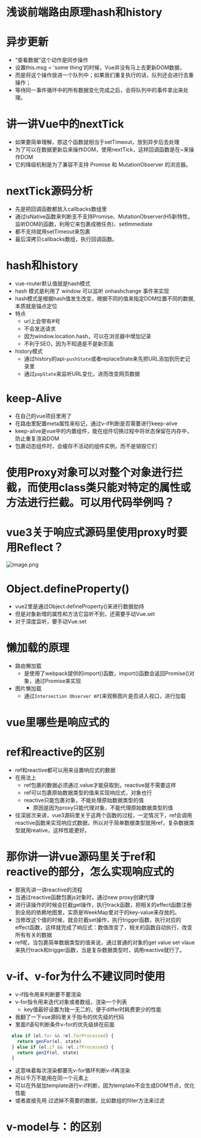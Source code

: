 # 浅谈前端路由原理hash和history

# 异步更新
- “查看数据”这个动作是同步操作
- 设置this.msg = 'some thing'的时候，Vue并没有马上去更新DOM数据，
- 而是将这个操作放进一个队列中；如果我们重复执行的话，队列还会进行去重操作；
- 等待同一事件循环中的所有数据变化完成之后，会将队列中的事件拿出来处理。

# 讲一讲Vue中的nextTick
- 如果要简单理解，那这个函数就相当于setTimeout，放到异步后去处理
- 为了可以在数据更新后来操作DOM，使用nextTick，这样回调函数是在~来操作DOM
- 它的降级机制是为了兼容不支持 Promise 和 MutationObserver 的浏览器。
# nextTick源码分析
- 先是把回调函数都放入callbacks数组里
- 通过isNative函数来判断支不支持Promise、MutationObserver(H5新特性，监听DOM的函数，利用它来包裹成微任务)、setImmediate
- 都不支持就用setTimeout来包裹
- 最后深拷贝callbacks数组，执行回调函数。

# hash和history
- vue-router默认值就是hash模式
- hash 模式是利用了 window 可以监听 onhashchange 事件来实现
- hash模式是根据hash值发生改变，根据不同的值来指定DOM位置不同的数据,本质就是锚点定位
- 特点
  - url上会带有#号
  - 不会发送请求
  - 因为window.location.hash，可以在浏览器中增加记录
  - 不利于SEO，因为不知道是不是新页面
- history模式
  - 通过history的api-`pushState`或者replaceState来先把URL添加到历史记录里
  - 通过`popState`来监听URL变化，进而改变网页数据

# keep-Alive
- 在自己的vue项目里用了
- 在路由里配置meta属性来标记，通过v-if判断是否需要进行keep-alive
- keep-alive是vue中的内置组件，能在组件切换过程中将状态保留在内存中，防止重复渲染DOM
- 包裹动态组件时，会缓存不活动的组件实例，而不是销毁它们

# 使用Proxy对象可以对整个对象进行拦截，而使用class类只能对特定的属性或方法进行拦截。可以用代码举例吗？

# vue3关于响应式源码里使用proxy时要用Reflect？
![image.png](https://p1-juejin.byteimg.com/tos-cn-i-k3u1fbpfcp/13ae065034b742b4af50c74487a6dbcf~tplv-k3u1fbpfcp-watermark.image?)

# Object.defineProperty()
- vue2里是通过Object.defineProperty()来进行数据劫持
- 但是对象新增的属性和方法它监听不到，还需要手动Vue.set
- 对于深度监听，要手动Vue.set

# 懒加载的原理
- 路由懒加载
  - 是使用了webpack提供的import()函数，import()函数会返回Promise()对象，通过Promise来实现
- 图片懒加载
  - 通过`Intersection Observer API`来观察图片是否进入视口，进行加载

# vue里哪些是响应式的

# ref和reactive的区别
- ref和reactive都可以用来设置响应式的数据
- 在用法上
  - ref包裹的数据必须通过.value才能获取到，reactive就不需要这样
  - ref可以包裹原始数据类型的值来实现响应式，对象也行
  - reactive只能包裹对象，不能处理原始数据类型的值
    - 原因是因为proxy只能代理对象，不能代理原始数据类型的值
- 往深层次来讲，vue3源码里关于这两个函数的过程，一定情况下，ref会调用reactive函数来实现响应式数据，所以对于简单数据类型就用ref，复杂数据类型就用reative，这样性能更好。

# 那你讲一讲vue源码里关于ref和reactive的部分，怎么实现响应式的
- 那我先讲一讲reactive的流程
- 当通过reactive函数包裹js对象时，通过new proxy创建代理
- 进行读操作的时候会拦截get操作，执行track函数，把相关的effect函数注册到全局的依赖地图里，实质是WeekMap里对于的key-value来存放的。
- 当修改这个值的时候，就会拦截set操作，执行trigger函数，执行对应的effect函数，这样就完成了响应式：数值改变了，相关的函数自动执行，改变所有有关的数据
- ref呢，当包裹简单数据类型的值来说，通过普通的对象的get value set vlaue来执行track和trigger函数，当是复杂数据类型时，调用reactive就行了。

# v-if、v-for为什么不建议同时使用
- v-if指令用来判断要不要渲染
- v-for指令用来迭代对象或者数组，渲染一个列表
  - key值最好设置为独一无二的，便于differ时耗费更少的性能
- 我翻了一下vue源码里关于指令的优先级的代码
- 里面if语句判断条件v-for的优先级排在前面
```js
  else if (el.for && !el.forProcessed) {
    return genFor(el, state)
  } else if (el.if && !el.ifProcessed) {
    return genIf(el, state)
  }
```
- 这意味着每次渲染都要先v-for循环判断v-if再渲染
- 所以千万不能用在同一个元素上
- 可以在外层加template进行v-if判断，因为template不会生成DOM节点，优化性能
- 或者直接先用  过滤掉不需要的数据，比如数组的filter方法来过滤

# v-model与：的区别

# 








